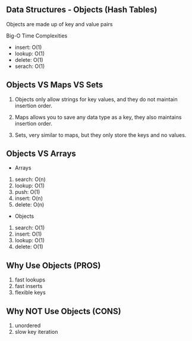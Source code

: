 ## Data Structures - Objects (Hash Tables)

Objects are made up of key and value pairs

Big-O Time Complexities

- insert: O(1)
- lookup: O(1)
- delete: O(1)
- serach: O(1)

## Objects VS Maps VS Sets

1. Objects only allow strings for key values, and they do not maintain insertion order.

2. Maps allows you to save any data type as a key, they also maintains insertion order.

3. Sets, very similar to maps, but they only store the keys and no values.

## Objects VS Arrays

- Arrays

1. search: O(n)
2. lookup: O(1)
3. push: O(1)
4. insert: O(n)
5. delete: O(n)

- Objects

1. search: O(1)
2. insert: O(1)
3. lookup: O(1)
4. delete: O(1)

## Why Use Objects (PROS)

1. fast lookups
2. fast inserts
3. flexible keys

## Why NOT Use Objects (CONS)

1. unordered
2. slow key iteration
